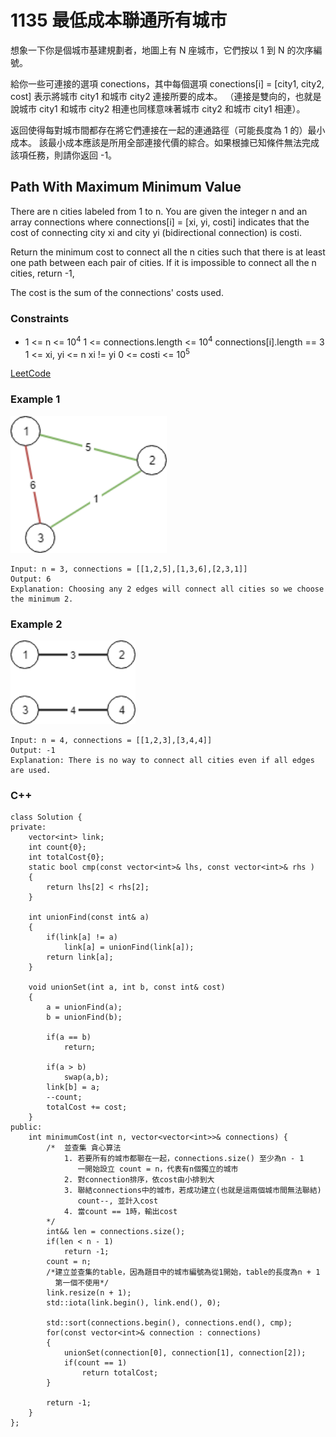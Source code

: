 # 1135 最低成本聯通所有城市

想象一下你是個城市基建規劃者，地圖上有 N 座城市，它們按以 1 到 N 的次序編號。

給你一些可連接的選項 conections，其中每個選項 conections[i] = [city1, city2, cost] 表示將城市 city1 和城市 city2 連接所要的成本。
（連接是雙向的，也就是說城市 city1 和城市 city2 相連也同樣意味著城市 city2 和城市 city1 相連）。

返回使得每對城市間都存在將它們連接在一起的連通路徑（可能長度為 1 的）最小成本。
該最小成本應該是所用全部連接代價的綜合。如果根據已知條件無法完成該項任務，則請你返回 -1。

## Path With Maximum Minimum Value

There are n cities labeled from 1 to n. You are given the integer n and an array connections where connections[i] = [xi, yi, costi] indicates that the cost of connecting city xi and city yi (bidirectional connection) is costi.

Return the minimum cost to connect all the n cities such that there is at least one path between each pair of cities.
If it is impossible to connect all the n cities, return -1,

The cost is the sum of the connections' costs used.

### Constraints

* 1 <= n <= 10<sup>4</sup>
1 <= connections.length <= 10<sup>4</sup>
connections[i].length == 3
1 <= xi, yi <= n
xi != yi
0 <= costi <= 10<sup>5</sup>

[LeetCode](https://leetcode-cn.com/problems/connecting-cities-with-minimum-cost/)


### Example 1

<img src="img/1135_1.png" width = "250"/>

```
Input: n = 3, connections = [[1,2,5],[1,3,6],[2,3,1]]
Output: 6
Explanation: Choosing any 2 edges will connect all cities so we choose the minimum 2.
```

### Example 2

<img src="img/1135_2.png" width = "200"/>

```
Input: n = 4, connections = [[1,2,3],[3,4,4]]
Output: -1
Explanation: There is no way to connect all cities even if all edges are used.
```

### C++ 

```
class Solution {
private:
    vector<int> link;
    int count{0};
    int totalCost{0};
    static bool cmp(const vector<int>& lhs, const vector<int>& rhs )
    {
        return lhs[2] < rhs[2];
    }

    int unionFind(const int& a)
    {
        if(link[a] != a)
            link[a] = unionFind(link[a]);
        return link[a];
    }

    void unionSet(int a, int b, const int& cost)
    {
        a = unionFind(a);
        b = unionFind(b);

        if(a == b)
            return;
        
        if(a > b)
            swap(a,b);
        link[b] = a;
        --count;
        totalCost += cost;
    }
public:
    int minimumCost(int n, vector<vector<int>>& connections) {
        /*  並查集 貪心算法
            1. 若要所有的城市都聯在一起，connections.size() 至少為n - 1
               一開始設立 count = n，代表有n個獨立的城市
            2. 對connection排序，依cost由小排到大
            3. 聯結connections中的城市，若成功建立(也就是這兩個城市間無法聯結)
               count--, 並計入cost
            4. 當count == 1時，輸出cost
        */
        int&& len = connections.size();
        if(len < n - 1)
            return -1;
        count = n;
        /*建立並查集的table，因為題目中的城市編號為從1開始，table的長度為n + 1
          第一個不使用*/
        link.resize(n + 1);
        std::iota(link.begin(), link.end(), 0);

        std::sort(connections.begin(), connections.end(), cmp);
        for(const vector<int>& connection : connections)
        {
            unionSet(connection[0], connection[1], connection[2]);
            if(count == 1)
                return totalCost;
        }

        return -1; 
    }
};
```


